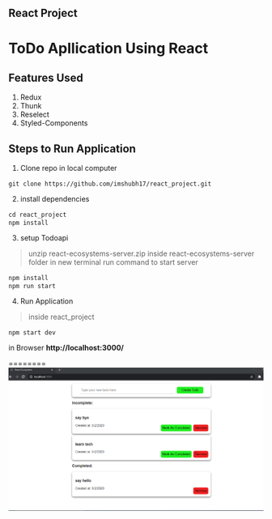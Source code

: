 React Project 
---------
# ToDo Apllication Using React

## Features Used  
1. Redux
2. Thunk
3. Reselect
4. Styled-Components

## Steps to Run Application
1. Clone repo in local computer
```
git clone https://github.com/imshubh17/react_project.git
```
2. install dependencies 
```
cd react_project
npm install
```
3. setup Todoapi
> unzip react-ecosystems-server.zip
  inside react-ecosystems-server folder in new terminal run command to start server
  ```
  npm install
  npm run start
  ```

4. Run Application
> inside react_project
  ```
  npm start dev
  ```
  in Browser
  **http://localhost:3000/**

========
![ToDo App](https://github.com/imshubh17/Projects/blob/master/images/New%20folder/todoapplication.PNG "main page")